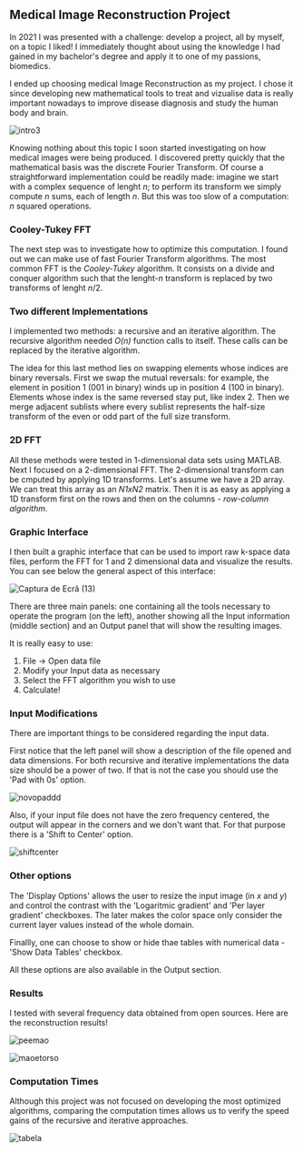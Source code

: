 ## Medical Image Reconstruction Project

In 2021 I was presented with a challenge: develop a project, all by myself, on a topic I liked! I immediately thought about using the knowledge I had gained in my bachelor's degree and apply it to one of my passions, biomedics. 

I ended up choosing medical Image Reconstruction as my project. I chose it since developing new mathematical tools to treat and vizualise data is really important nowadays to improve disease diagnosis and study the human body and brain. 

![intro3](https://user-images.githubusercontent.com/80169619/134684387-9d3d2279-9168-422c-8c91-1bb622c37ab4.PNG)



Knowing nothing about this topic I soon started investigating on how medical images were being produced. I discovered pretty quickly that the mathematical basis was the discrete Fourier Transform. Of course a straightforward implementation could be readily made: imagine we start with a complex sequence of lenght _n_; to perform its transform we simply compute _n_ sums, each of length _n_. But this was too slow of a computation: _n_ squared operations.

### Cooley-Tukey FFT

The next step was to investigate how to optimize this computation. I found out we can make use of fast Fourier Transform algorithms. The most common FFT is the _Cooley-Tukey_ algorithm. It consists on a divide and conquer algorithm such that the lenght-_n_ transform is replaced by two transforms of lenght _n_/2. 

### Two different Implementations

I implemented two methods: a recursive and an iterative algorithm. The recursive algorithm needed _O(n)_ function calls to itself. These calls can be replaced by the iterative algorithm.

The idea for this last method lies on swapping elements whose indices are binary reversals. First we swap the mutual reversals: for example, the element in position 1 (001 in binary) winds up in position 4 (100 in binary). Elements whose index is the  same reversed stay put, like index 2. Then we merge adjacent sublists where every sublist represents the half-size transform of the even or odd part of the full size transform.

### 2D FFT

All these methods were tested in 1-dimensional data sets using MATLAB. Next I focused on a 2-dimensional FFT. The 2-dimensional transform can be cmputed by applying 1D transforms. Let's assume we have a 2D array. We can treat this array as an _N1xN2_ matrix. Then it is as easy as applying a 1D transform first on the rows and then on the columns - _row-column algorithm_.

### Graphic Interface

I then built a graphic interface that can be used to import raw k-space data files, perform the FFT for 1 and 2 dimensional data and visualize the results. You can see below the general aspect of this interface:

![Captura de Ecrã (13)](https://user-images.githubusercontent.com/80169619/134490927-daacf9ab-db0e-42d9-b2da-40b82195b3bb.png)

There are three main panels: one containing all the tools necessary to operate the program (on the left), another showing all the Input information (middle section) and an Output panel that will show the resulting images. 

It is really easy to use:

1. File -> Open data file
2. Modify your Input data as necessary
3. Select the FFT algorithm you wish to use
4. Calculate!

### Input Modifications

There are important things to be considered regarding the input data. 

First notice that the left panel will show a description of the file opened and data dimensions. For both recursive and iterative implementations the data size should be a power of two. If that is not the case you should use the 'Pad with 0s' option. 

![novopaddd](https://user-images.githubusercontent.com/80169619/134494527-37726734-3630-45a2-919f-dc3cdfa400c9.PNG)

Also, if your input file does not have the zero frequency centered, the output will appear in the corners and we don't want that. For that purpose there is a 'Shift to Center' option.

![shiftcenter](https://user-images.githubusercontent.com/80169619/134494969-2cdb7b57-751d-4c52-9010-e7c5ef809853.PNG)

### Other options

The 'Display Options' allows the user to resize the input image (in _x_ and _y_) and control the contrast with the 'Logaritmic gradient' and 'Per layer gradient' checkboxes. The later makes the color space only consider the current layer values instead of the whole domain.

Finallly, one can choose to show or hide thae tables with numerical data - 'Show Data Tables' checkbox.

All these options are also available in the Output section.

### Results

I tested with several frequency data obtained from open sources. Here are the reconstruction results!

![peemao](https://user-images.githubusercontent.com/80169619/134682291-52227bb3-9d2c-4436-85c0-ed6475d6d760.PNG)

![maoetorso](https://user-images.githubusercontent.com/80169619/134682482-6a441ee9-e07c-4ee4-b9c3-3829536f7eac.PNG)

### Computation Times

Although this project was not focused on developing the most optimized algorithms, comparing the computation times allows us to verify the speed gains of the recursive and iterative approaches.

![tabela](https://user-images.githubusercontent.com/80169619/134504852-5dd00c51-a56f-4a2d-8a8f-214710ffb2f7.PNG)
